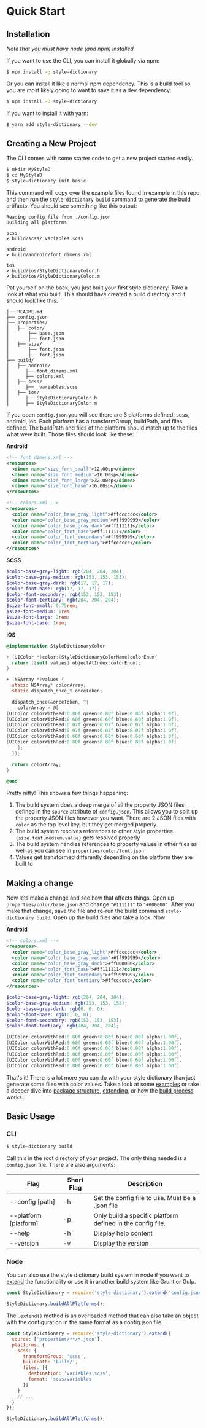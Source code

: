 # Quick Start

## Installation
*Note that you must have node (and npm) installed.*

If you want to use the CLI, you can install it globally via npm:
```bash
$ npm install -g style-dictionary
```

Or you can install it like a normal npm dependency. This is a build tool so you are most likely going to want to save it as a dev dependency:
```bash
$ npm install -D style-dictionary
```

If you want to install it with yarn:
```bash
$ yarn add style-dictionary --dev
```

## Creating a New Project
The CLI comes with some starter code to get a new project started easily.
```bash
$ mkdir MyStyleD
$ cd MyStyleD
$ style-dictionary init basic
```

This command will copy over the example files found in example in this repo and then run the `style-dictionary build` command to generate the build artifacts. You should see something like this output:
```
Reading config file from ./config.json
Building all platforms

scss
✔︎ build/scss/_variables.scss

android
✔︎ build/android/font_dimens.xml

ios
✔︎ build/ios/StyleDictionaryColor.h
✔︎ build/ios/StyleDictionaryColor.m
```

Pat yourself on the back, you just built your first style dictionary! Take a look at what you built. This should have created a build directory and it should look like this:
```
├── README.md
├── config.json
├── properties/
│   ├── color/
│       ├── base.json
│       ├── font.json
│   ├── size/
│       ├── font.json
│       ├── font.json
├── build/
│   ├── android/
│      ├── font_dimens.xml
│      ├── colors.xml
│   ├── scss/
│      ├── _variables.scss
│   ├── ios/
│      ├── StyleDictionaryColor.h
│      ├── StyleDictionaryColor.m
```

If you open `config.json` you will see there are 3 platforms defined: scss, android, ios. Each platform has a transformGroup, buildPath, and files defined. The buildPath and files of the platform should match up to the files what were built. Those files should look like these:

**Android**
```xml
<!-- font_dimens.xml -->
<resources>
  <dimen name="size_font_small">12.00sp</dimen>
  <dimen name="size_font_medium">16.00sp</dimen>
  <dimen name="size_font_large">32.00sp</dimen>
  <dimen name="size_font_base">16.00sp</dimen>
</resources>

<!-- colors.xml -->
<resources>
  <color name="color_base_gray_light">#ffcccccc</color>
  <color name="color_base_gray_medium">#ff999999</color>
  <color name="color_base_gray_dark">#ff111111</color>
  <color name="color_font_base">#ff111111</color>
  <color name="color_font_secondary">#ff999999</color>
  <color name="color_font_tertiary">#ffcccccc</color>
</resources>
```

**SCSS**
```scss
$color-base-gray-light: rgb(204, 204, 204);
$color-base-gray-medium: rgb(153, 153, 153);
$color-base-gray-dark: rgb(17, 17, 17);
$color-font-base: rgb(17, 17, 17);
$color-font-secondary: rgb(153, 153, 153);
$color-font-tertiary: rgb(204, 204, 204);
$size-font-small: 0.75rem;
$size-font-medium: 1rem;
$size-font-large: 2rem;
$size-font-base: 1rem;
```

**iOS**
```objectivec
@implementation StyleDictionaryColor

+ (UIColor *)color:(StyleDictionaryColorName)colorEnum{
  return [[self values] objectAtIndex:colorEnum];
}

+ (NSArray *)values {
  static NSArray* colorArray;
  static dispatch_once_t onceToken;

  dispatch_once(&onceToken, ^{
    colorArray = @[
[UIColor colorWithRed:0.80f green:0.80f blue:0.80f alpha:1.0f],
[UIColor colorWithRed:0.60f green:0.60f blue:0.60f alpha:1.0f],
[UIColor colorWithRed:0.07f green:0.07f blue:0.07f alpha:1.0f],
[UIColor colorWithRed:0.07f green:0.07f blue:0.07f alpha:1.0f],
[UIColor colorWithRed:0.60f green:0.60f blue:0.60f alpha:1.0f],
[UIColor colorWithRed:0.80f green:0.80f blue:0.80f alpha:1.0f]
    ];
  });

  return colorArray;
}

@end
```

Pretty nifty! This shows a few things happening:
1. The build system does a deep merge of all the property JSON files defined in the `source` attribute of `config.json`. This allows you to split up the property JSON files however you want. There are 2 JSON files with `color` as the top level key, but they get merged properly.
1. The build system resolves references to other style properties. `{size.font.medium.value}` gets resolved properly
1. The build system handles references to property values in other files as well as you can see in `properties/color/font.json`
1. Values get transformed differently depending on the platform they are built to


## Making a change

Now lets make a change and see how that affects things. Open up `properties/color/base.json` and change `"#111111"` to `"#000000"`. After you make that change, save the file and re-run the build command `style-dictionary build`. Open up the build files and take a look. Now

**Android**
```xml
<!-- colors.xml -->
<resources>
  <color name="color_base_gray_light">#ffcccccc</color>
  <color name="color_base_gray_medium">#ff999999</color>
  <color name="color_base_gray_dark">#ff000000</color>
  <color name="color_font_base">#ff111111</color>
  <color name="color_font_secondary">#ff999999</color>
  <color name="color_font_tertiary">#ffcccccc</color>
</resources>
```
```scss
$color-base-gray-light: rgb(204, 204, 204);
$color-base-gray-medium: rgb(153, 153, 153);
$color-base-gray-dark: rgb(0, 0, 0);
$color-font-base: rgb(0, 0, 0);
$color-font-secondary: rgb(153, 153, 153);
$color-font-tertiary: rgb(204, 204, 204);
```
```objectivec
[UIColor colorWithRed:0.80f green:0.80f blue:0.80f alpha:1.00f],
[UIColor colorWithRed:0.60f green:0.60f blue:0.60f alpha:1.00f],
[UIColor colorWithRed:0.00f green:0.00f blue:0.00f alpha:1.00f],
[UIColor colorWithRed:0.00f green:0.00f blue:0.00f alpha:1.00f],
[UIColor colorWithRed:0.60f green:0.60f blue:0.60f alpha:1.00f],
[UIColor colorWithRed:0.80f green:0.80f blue:0.80f alpha:1.00f]
```

That's it! There is a lot more you can do with your style dictionary than just generate some files with color values. Take a look
at some [examples](examples.md) or take a deeper dive into [package structure](package_structure.md), [extending](extending.md), or how the [build process](build_process.md) works.

## Basic Usage
### CLI
```bash
$ style-dictionary build
```
Call this in the root directory of your project. The only thing needed is a `config.json` file. There are also arguments:

| Flag | Short Flag | Description |
| --- | --- | --- |
| --config \[path\] | -h | Set the config file to use. Must be a .json file |
| --platform \[platform\] | -p | Only build a specific platform defined in the config file. |
| --help | -h | Display help content |
| --version | -v | Display the version |

### Node
You can also use the style dictionary build system in node if you want to [extend](extending.md) the functionality or use it in another build system like Grunt or Gulp.
```javascript
const StyleDictionary = require('style-dictionary').extend('config.json');

StyleDictionary.buildAllPlatforms();
```

The `.extend()` method is an overloaded method that can also take an object with the configuration in the same format as a config.json file.
```javascript
const StyleDictionary = require('style-dictionary').extend({
  source: ['properties/**/*.json'],
  platforms: {
    scss: {
      transformGroup: 'scss',
      buildPath: 'build/',
      files: [{
        destination: 'variables.scss',
        format: 'scss/variables'
      }]
    }
    // ...
  }
});

StyleDictionary.buildAllPlatforms();
```
